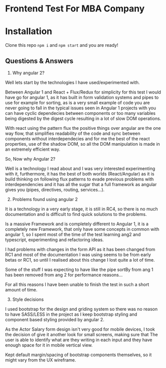 # Frontend Test For MBA Company



# Installation

Clone this repo
`npm i` and `npm start` and you are ready!

## Questions & Answers

1. Why angular 2?

Well lets start by the technologies I have used/experimented with.

Between Angular 1 and React + Flux/Redux for simplicity for this
test I would have go for angular 1, as it has built in form validation
systems and pipes to use for example for sorting, as is a very small
example of code you are never going to fall in the typical issues
seen in Angular 1 projects with you can have cyclic dependecies between
components or too many variables being digested by the digest cycle resulting
in a lot of slow DOM operations.

With react using the pattern flux the positive things over angular are
the one way flow, that simplifies readability of the code and sync between
components without interdependecies and for me the best of the react properties,
use of the shadow DOM, so all the DOM manipulation is made in an extremely efficient way.

So, Now why Angular 2?

Well is a technology I read about and I was very interested experimenting
with it, furthermore, it has the best of both worlds (React/Angular) as it is build thinking on following
flux patterns to evade previous problems with interdependencies and it has all the sugar that a full framework as
angular gives you (pipes, directives, routing, services...).


2. Problems found using angular 2

It is a technology in a very early stage, it is still in RC4, so there is no much documentation and is difficult
to find quick solutions to the problems.

Is a massive Framework and is completely different to Angular 1, it is a completely new Framework, that only have some
concepts in common with angular 1, so I spent most of the time of the test learning ang2 and typescript,
experimenting and refactoring ideas.

I had problems with changes in the form API as it has been changed from RC1 and most of the documentation I was using
seems to be from early betas or RC1, so until I realised about this change I lost quite a lot of time.

Some of the stuff I was expecting to have like the pipe sortBy from ang 1 has been removed from ang 2 for performance
reasons...

For all this reasons I have been unable to finish the test in such a short amount of time.

3. Style decisions

I used bootstrap for the design and griding system so there was no reason to have SASS/LESS in the project as I keep
bootstrap styling and component based styling provided by angular 2.

As the Actor Salary form design isn't very good for mobile devices, I took the decision of give it another look for
small screens, making sure that The user is able to identify what are they writing in each input and they have enough
space for it in mobile vertical view.

Kept default margin/spacing of bootstrap components themselves, so it might vary from the UX wireframe.
